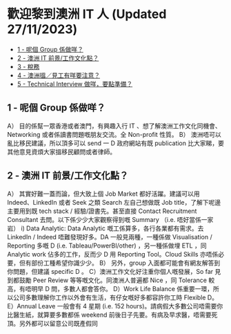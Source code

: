 # 歡迎黎到澳洲 IT 人 (Updated 27/11/2023)

- [1 - 呢個 Group 係做咩？](#1---呢個-group-係做咩)
- [2 - 澳洲 IT 前景/工作文化點？](#2---澳洲-it-前景工作文化點)
- [3 - 稅務](#3---稅務)
- [4 - 澳洲搵／見工有咩要注意？](#4---澳洲搵見工有咩要注意)
- [5 - Technical Interview 做咩，要點準備？](#5---technical-interview-做咩要點準備)

## 1 - 呢個 Group 係做咩？
A） 目的係幫一眾香港或者澳門，有興趣入行 IT 、想了解澳洲工作文化同機會、Networking 或者係讀書問題嘅朋友交流。全 Non-profit 性質。
B） 澳洲唔可以亂比移民建議，所以頂多可以 send 一 D 政府網站有既 publication 比大家睇，要其他意見資煩大家搵移民顧問或者律師。

## 2 - 澳洲 IT 前景/工作文化點？
A） 其實好難一蓋而論，但大致上個 Job Market 都好活躍。建議可以用 Indeed、LinkedIn 或者 Seek 之類 Search 左自己想做既 Job title，了解下呢邊主要用到既 tech stack / 經驗/證書先。甚至直接 Contact Recruitment Consultant 去問。以下係少少大家觀察得到嘅 Summary （i.e. 唔好當係一家岩）
    i) Data Analytic: Data Analytic 嘅工係算多，各行各業都有需求。去 LinkedIn / Indeed 唔難發現好多。DA 一般見兩種，一種係做 Visualisation / Reporting 多嘅 D (i.e. Tableau/PowerBI/other) ，另一種係做埋 ETL ，同 Analytic work 佔多的工作，反而少 D 用 Reporting Tool。Cloud Skills 亦唔係必要，但有部份工種希望你識少少。
B） 另外，group 入面都可能會有網友解答到你問題，但建議 specific D 。
C）澳洲工作文化好注重你個人嘅發展，So far 見到都鼓勵 Peer Review 等等嘅文化。同澳洲人普遍都 Nice ，同 Tolerance 較高，有唔明早 D 問，多數人都會答你。
D）Work Life Balance 係重要一環，所以公司多數理解你工作以外會有生活，有仔女嘅好多都容許你工時 Flexible D。
E）Annual Leave 一般會有 4 星期 (i.e. 152 hours)。請病假大多數公司唔需要你比醫生紙，就算要多數都係 weekend 前後日子先要。有病及早求醫，唔需要死頂。另外都可以留意公司既產假同
